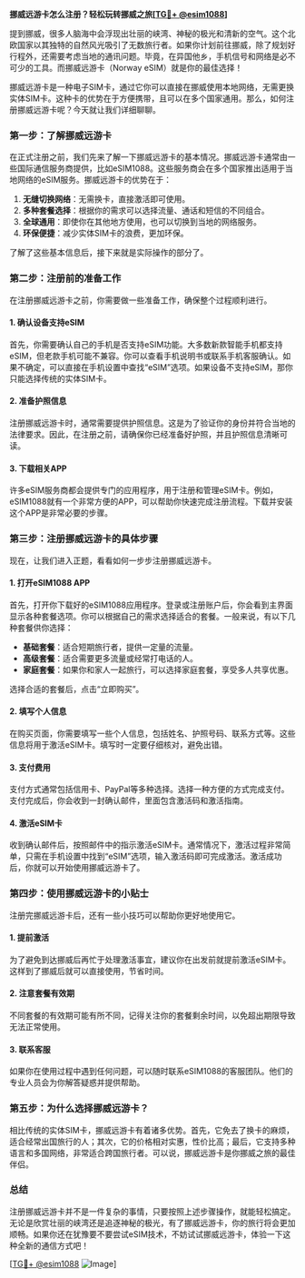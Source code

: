 **挪威远游卡怎么注册？轻松玩转挪威之旅[[TG💪+ @esim1088](https://t.me/s/esim1088)]**

提到挪威，很多人脑海中会浮现出壮丽的峡湾、神秘的极光和清新的空气。这个北欧国家以其独特的自然风光吸引了无数旅行者。如果你计划前往挪威，除了规划好行程外，还需要考虑当地的通讯问题。毕竟，在异国他乡，手机信号和网络是必不可少的工具。而挪威远游卡（Norway eSIM）就是你的最佳选择！

挪威远游卡是一种电子SIM卡，通过它你可以直接在挪威使用本地网络，无需更换实体SIM卡。这种卡的优势在于方便携带，且可以在多个国家通用。那么，如何注册挪威远游卡呢？今天就让我们详细聊聊。

### **第一步：了解挪威远游卡**
在正式注册之前，我们先来了解一下挪威远游卡的基本情况。挪威远游卡通常由一些国际通信服务商提供，比如eSIM1088。这些服务商会在多个国家推出适用于当地网络的eSIM服务。挪威远游卡的优势在于：

1. **无缝切换网络**：无需换卡，直接激活即可使用。
2. **多种套餐选择**：根据你的需求可以选择流量、通话和短信的不同组合。
3. **全球通用**：即使你在其他地方使用，也可以切换到当地的网络服务。
4. **环保便捷**：减少实体SIM卡的浪费，更加环保。

了解了这些基本信息后，接下来就是实际操作的部分了。

### **第二步：注册前的准备工作**
在注册挪威远游卡之前，你需要做一些准备工作，确保整个过程顺利进行。

#### **1. 确认设备支持eSIM**
首先，你需要确认自己的手机是否支持eSIM功能。大多数新款智能手机都支持eSIM，但老款手机可能不兼容。你可以查看手机说明书或联系手机客服确认。如果不确定，可以直接在手机设置中查找“eSIM”选项。如果设备不支持eSIM，那你只能选择传统的实体SIM卡。

#### **2. 准备护照信息**
注册挪威远游卡时，通常需要提供护照信息。这是为了验证你的身份并符合当地的法律要求。因此，在注册之前，请确保你已经准备好护照，并且护照信息清晰可读。

#### **3. 下载相关APP**
许多eSIM服务商都会提供专门的应用程序，用于注册和管理eSIM卡。例如，eSIM1088就有一个非常方便的APP，可以帮助你快速完成注册流程。下载并安装这个APP是非常必要的步骤。

### **第三步：注册挪威远游卡的具体步骤**
现在，让我们进入正题，看看如何一步步注册挪威远游卡。

#### **1. 打开eSIM1088 APP**
首先，打开你下载好的eSIM1088应用程序。登录或注册账户后，你会看到主界面显示各种套餐选项。你可以根据自己的需求选择适合的套餐。一般来说，有以下几种套餐供你选择：

- **基础套餐**：适合短期旅行者，提供一定量的流量。
- **高级套餐**：适合需要更多流量或经常打电话的人。
- **家庭套餐**：如果你和家人一起旅行，可以选择家庭套餐，享受多人共享优惠。

选择合适的套餐后，点击“立即购买”。

#### **2. 填写个人信息**
在购买页面，你需要填写一些个人信息，包括姓名、护照号码、联系方式等。这些信息将用于激活eSIM卡。填写时一定要仔细核对，避免出错。

#### **3. 支付费用**
支付方式通常包括信用卡、PayPal等多种选择。选择一种方便的方式完成支付。支付完成后，你会收到一封确认邮件，里面包含激活码和激活指南。

#### **4. 激活eSIM卡**
收到确认邮件后，按照邮件中的指示激活eSIM卡。通常情况下，激活过程非常简单，只需在手机设置中找到“eSIM”选项，输入激活码即可完成激活。激活成功后，你就可以开始使用挪威远游卡了。

### **第四步：使用挪威远游卡的小贴士**
注册完挪威远游卡后，还有一些小技巧可以帮助你更好地使用它。

#### **1. 提前激活**
为了避免到达挪威后再忙于处理激活事宜，建议你在出发前就提前激活eSIM卡。这样到了挪威后就可以直接使用，节省时间。

#### **2. 注意套餐有效期**
不同套餐的有效期可能有所不同，记得关注你的套餐剩余时间，以免超出期限导致无法正常使用。

#### **3. 联系客服**
如果你在使用过程中遇到任何问题，可以随时联系eSIM1088的客服团队。他们的专业人员会为你解答疑惑并提供帮助。

### **第五步：为什么选择挪威远游卡？**
相比传统的实体SIM卡，挪威远游卡有着诸多优势。首先，它免去了换卡的麻烦，适合经常出国旅行的人；其次，它的价格相对实惠，性价比高；最后，它支持多种语言和多国网络，非常适合跨国旅行者。可以说，挪威远游卡是你挪威之旅的最佳伴侣。

### **总结**
注册挪威远游卡并不是一件复杂的事情，只要按照上述步骤操作，就能轻松搞定。无论是欣赏壮丽的峡湾还是追逐神秘的极光，有了挪威远游卡，你的旅行将会更加顺畅。如果你还在犹豫要不要尝试eSIM技术，不妨试试挪威远游卡，体验一下这种全新的通信方式吧！

[[TG💪+ @esim1088](https://t.me/s/esim1088) ![Image](https://i.postimg.cc/4NQfJmqS/Snipaste-2025-05-13-00-14-12.png)]